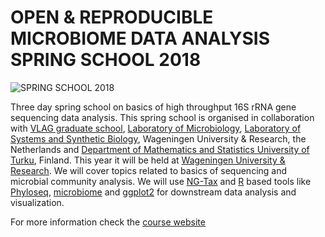 # OPEN & REPRODUCIBLE MICROBIOME DATA ANALYSIS SPRING SCHOOL 2018  

![SPRING SCHOOL 2018](https://github.com/mibwurrepo/Microbial-bioinformatics-introductory-course-Material-2018/blob/master/images/logos.png)

Three day spring school on basics of high throughput 16S rRNA gene sequencing data analysis. This spring school is organised in collaboration with [VLAG graduate school](https://www.vlaggraduateschool.nl/en.htm), [Laboratory of Microbiology](https://www.wur.nl/en/Expertise-Services/Chair-groups/Agrotechnology-and-Food-Sciences/Laboratory-of-Microbiology.htm), [Laboratory of Systems and Synthetic Biology](http://systemsbiology.nl), Wageningen University & Research, the Netherlands and [Department of Mathematics and Statistics University of Turku](https://www.utu.fi/en/units/sci/units/math/Pages/home.aspx), Finland. This year it will be held at [Wageningen University & Research](https://www.wur.nl/en.htm). We will cover topics related to basics of sequencing and microbial community analysis. We will use [NG-Tax]( https://f1000research.com/articles/5-1791/v1) and [R](https://www.r-project.org/) based tools like [Phyloseq](http://journals.plos.org/plosone/article?id=10.1371/journal.pone.0061217), [microbiome](http://microbiome.github.io/microbiome/) and [ggplot2](http://ggplot2.org/) for downstream data analysis and visualization.   

For more information check the [course website](https://mibwurrepo.github.io/OPEN-REPRODUCIBLE-MICROBIOME-DATA-ANALYSIS-2018/)  
